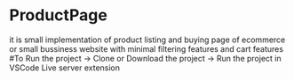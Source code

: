 # ProductPage
it is small implementation of product listing and buying page of ecommerce or small bussiness website with minimal filtering features and cart features
#To Run the project
-> Clone or Download the project
-> Run the project in VSCode Live server extension
